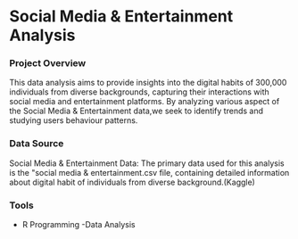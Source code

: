 # Social Media & Entertainment Analysis

### Project Overview
This data analysis aims to provide insights into the digital habits of 300,000 individuals from diverse backgrounds, capturing their interactions with social media and entertainment platforms. By analyzing various aspect of the Social Media & Entertainment data,we seek to identify trends and studying users behaviour patterns.

### Data Source
Social Media & Entertainment Data: The primary data used for this analysis is the "social media & entertainment.csv file, containing detailed information about digital habit of individuals from diverse background.(Kaggle)

### Tools
- R Programming -Data Analysis


